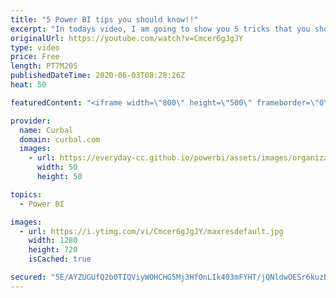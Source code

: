 ```yaml
---
title: "5 Power BI tips you should know!!"
excerpt: "In todays video, I am going to show you 5 tricks that you should know when working in Power BI, will make this easier...  BI elite course: https://training.bielite.com/courses/da-100-exam-prep-power-bi-certification/  Here you can download all the pbix files: https://curbal.com/donwload-center\r \r SUBSCRIBE"
originalUrl: https://youtube.com/watch?v=Cmcer6gJgJY
type: video
price: Free
length: PT7M20S
publishedDateTime: 2020-06-03T08:28:26Z
heat: 50

featuredContent: "<iframe width=\"800\" height=\"500\" frameborder=\"0\" src=\"https://www.youtube.com/embed/Cmcer6gJgJY\" allow=\"accelerometer; autoplay; encrypted-media; gyroscope; picture-in-picture\" allowfullscreen></iframe>"

provider:
  name: Curbal
  domain: curbal.com
  images:
    - url: https://everyday-cc.github.io/powerbi/assets/images/organizations/curbal.com-50x50.jpg
      width: 50
      height: 50

topics:
  - Power BI

images:
  - url: https://i.ytimg.com/vi/Cmcer6gJgJY/maxresdefault.jpg
    width: 1280
    height: 720
    isCached: true

secured: "5E/AYZUGUfQ2b0TIQViyWOHCHG5Mj3HfOnLIk403mFYHT/jQNldwOESr6kuzBrlu/S9KHOHKBX9g9Ul86Li5t7wz0Q331JflfDKme2NPMpNsSWzRUc/gD9gRsoeffn+0L2jo7XSo7KlXhCIQgUO1hE/mQ2aWsqeNUdxj89ZShXig/qqk8v8/ynVqrcydcpeohRyfyyj7qp2QoeCKZyciBJq6S6m0ACPRxAfi4jZTRYax8L+OpOV0AeBIs7qDczGyUD93d8XPgfDwNAekbK75pns12PRkMI6JSlHKGByK6TMz/HtQr0ZVUKLYT+BqNSbWebLVo/RuC5JUF0QN5A2l1OUcKE/OlF3I46yL5eoVEqkL9f/rTcwPVxCrlVsAnTseKnPT6Lpsku8LLvfnoQVAtqwS/8pAyXEMpXQ3mQGG2P8=;nstPw6IaEUsj6IT93AKIvQ=="
---
```


